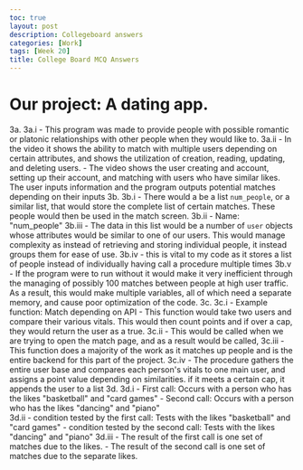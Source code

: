 ```yaml
---
toc: true
layout: post
description: Collegeboard answers
categories: [Work]
tags: [Week 20]
title: College Board MCQ Answers
---
```

# Our project: A dating app.

3a.
    3a.i
    - This program was made to provide people with possible romantic or platonic relationships with other people when they would like to.
    3a.ii
    - In the video it shows the ability to match with multiple users depending on certain attributes, and shows the utilization of creation, reading, updating, and deleting users.
    - The video shows the user creating and account, setting up their account, and matching with users who have similar likes. The user inputs information and the program outputs potential matches depending on their inputs
3b.
    3b.i
    - There would a be a list `num_people`, or a similar list, that would store the complete list of certain matches. These people would then be used in the match screen.
    3b.ii
    - Name: "num_people"
    3b.iii
    - The data in this list would be a number of `user` objects whose attributes would be similar to one of our users. This would manage complexity as instead of retrieving and storing individual people, it instead groups them for ease of use.
    3b.iv
    - this is vital to my code as it stores a list of people instead of individually having call a procedure multiple times
    3b.v
    - If the program were to run without it would make it very inefficient through the managing of possibly 100 matches between people at high user traffic. As a result, this would make multiple variables, all of which need a separate memory, and cause poor optimization of the code.
3c. 
    3c.i
    - Example function: Match depending on API
        - This function would take two users and compare their various vitals. This would then count points and if over a cap, they would return the user as a true.
    3c.ii
    - This would be called when we are trying to open the match page, and as a result would be called, 
    3c.iii
    - This function does a majority of the work as it matches up people and is the entire backend for this part of the project.
    3c.iv
    - The procedure gathers the entire user base and compares each person's vitals to one main user, and assigns a point value depending on similarities. if it meets a certain cap, it appends the user to a list
3d.
    3d.i
    - First call: Occurs with a person who has the likes "basketball" and "card games"
    - Second call: Occurs with a person who has the likes "dancing" and "piano"     
    3d.ii
    - condition tested by the first call: Tests with the likes "basketball" and "card games"
    - condition tested by the second call: Tests with the likes "dancing" and "piano"
    3d.iii
    - The result of the first call is one set of matches due to the likes.
    - The result of the second call is one set of matches due to the separate likes.
